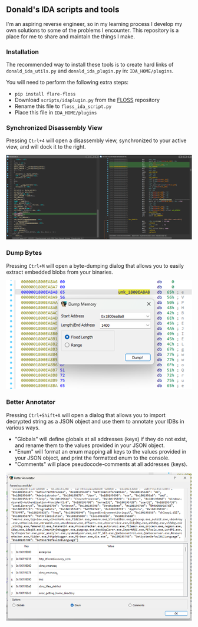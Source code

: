## Donald's IDA scripts and tools
I'm an aspiring reverse engineer, so in my learning process I develop my own solutions to some of the problems I encounter. This repository is a place for me to share and maintain the things I make.

### Installation
The recommended way to install these tools is to create hard links of ``donald_ida_utils.py`` and ``donald_ida_plugin.py`` in: ``IDA_HOME/plugins``.

You will need to perform the following extra steps:
* ``pip install flare-floss``
* Download ``scripts/idaplugin.py`` from the [FLOSS](https://github.com/mandiant/flare-floss/tree/master/scripts) repository
* Rename this file to ``floss_ida_script.py``
* Place this file in ``IDA_HOME/plugins``


### Synchronized Disassembly View 

Pressing ``Ctrl+4`` will open a disassembly view, synchronized to your active view, and will dock it to the right.

![Synchronized Disassembly View](/img/synced_disasm_view.png)

### Dump Bytes

Pressing ``Ctrl+M`` will open a byte-dumping dialog that allows you to easily extract embedded blobs from your binaries.

![Dump Bytes Dialog](/img/dump_bytes.png)

### Better Annotator

Pressing ``Ctrl+Shift+A`` will open a dialog that allows you to import decrypted string as a JSON object and use them to annotate your IDBs in various ways.

- "Globals" will define globals at all addresses (keys) if they do not exist, and rename them to the values provided in your JSON object.
- "Enum" will format an enum mapping all keys to the values provided in your JSON object, and print the formatted enum to the console.
- "Comments" will place pseudocode-comments at all addresses (keys).

![Better Annotator](/img/better_annotator.png)

